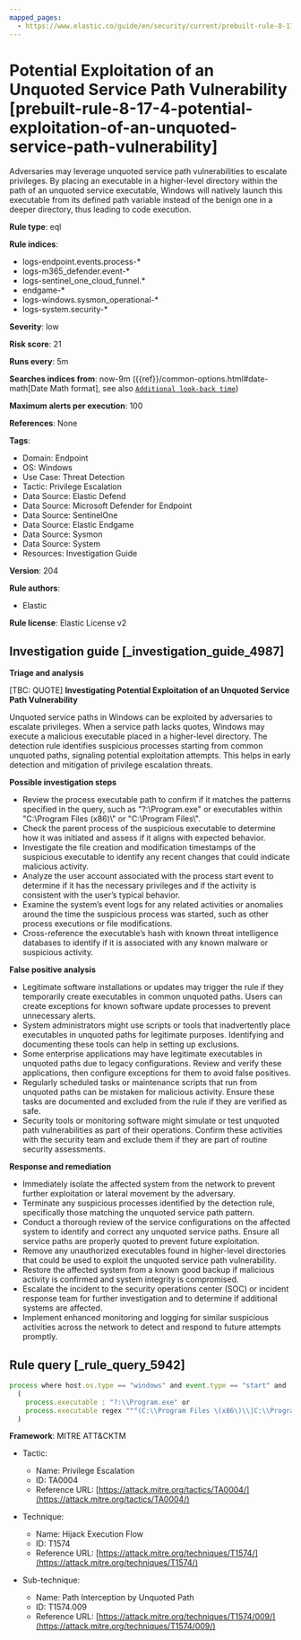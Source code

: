 ```yaml
---
mapped_pages:
  - https://www.elastic.co/guide/en/security/current/prebuilt-rule-8-17-4-potential-exploitation-of-an-unquoted-service-path-vulnerability.html
---
```


# Potential Exploitation of an Unquoted Service Path Vulnerability [prebuilt-rule-8-17-4-potential-exploitation-of-an-unquoted-service-path-vulnerability]

Adversaries may leverage unquoted service path vulnerabilities to escalate privileges. By placing an executable in a higher-level directory within the path of an unquoted service executable, Windows will natively launch this executable from its defined path variable instead of the benign one in a deeper directory, thus leading to code execution.

**Rule type**: eql

**Rule indices**:

* logs-endpoint.events.process-*
* logs-m365_defender.event-*
* logs-sentinel_one_cloud_funnel.*
* endgame-*
* logs-windows.sysmon_operational-*
* logs-system.security-*

**Severity**: low

**Risk score**: 21

**Runs every**: 5m

**Searches indices from**: now-9m ({{ref}}/common-options.html#date-math[Date Math format], see also [`Additional look-back time`](docs-content://solutions/security/detect-and-alert/create-detection-rule.md#rule-schedule))

**Maximum alerts per execution**: 100

**References**: None

**Tags**:

* Domain: Endpoint
* OS: Windows
* Use Case: Threat Detection
* Tactic: Privilege Escalation
* Data Source: Elastic Defend
* Data Source: Microsoft Defender for Endpoint
* Data Source: SentinelOne
* Data Source: Elastic Endgame
* Data Source: Sysmon
* Data Source: System
* Resources: Investigation Guide

**Version**: 204

**Rule authors**:

* Elastic

**Rule license**: Elastic License v2

## Investigation guide [_investigation_guide_4987]

**Triage and analysis**

[TBC: QUOTE]
**Investigating Potential Exploitation of an Unquoted Service Path Vulnerability**

Unquoted service paths in Windows can be exploited by adversaries to escalate privileges. When a service path lacks quotes, Windows may execute a malicious executable placed in a higher-level directory. The detection rule identifies suspicious processes starting from common unquoted paths, signaling potential exploitation attempts. This helps in early detection and mitigation of privilege escalation threats.

**Possible investigation steps**

* Review the process executable path to confirm if it matches the patterns specified in the query, such as "?:\\Program.exe" or executables within "C:\\Program Files (x86)\\" or "C:\\Program Files\\".
* Check the parent process of the suspicious executable to determine how it was initiated and assess if it aligns with expected behavior.
* Investigate the file creation and modification timestamps of the suspicious executable to identify any recent changes that could indicate malicious activity.
* Analyze the user account associated with the process start event to determine if it has the necessary privileges and if the activity is consistent with the user’s typical behavior.
* Examine the system’s event logs for any related activities or anomalies around the time the suspicious process was started, such as other process executions or file modifications.
* Cross-reference the executable’s hash with known threat intelligence databases to identify if it is associated with any known malware or suspicious activity.

**False positive analysis**

* Legitimate software installations or updates may trigger the rule if they temporarily create executables in common unquoted paths. Users can create exceptions for known software update processes to prevent unnecessary alerts.
* System administrators might use scripts or tools that inadvertently place executables in unquoted paths for legitimate purposes. Identifying and documenting these tools can help in setting up exclusions.
* Some enterprise applications may have legitimate executables in unquoted paths due to legacy configurations. Review and verify these applications, then configure exceptions for them to avoid false positives.
* Regularly scheduled tasks or maintenance scripts that run from unquoted paths can be mistaken for malicious activity. Ensure these tasks are documented and excluded from the rule if they are verified as safe.
* Security tools or monitoring software might simulate or test unquoted path vulnerabilities as part of their operations. Confirm these activities with the security team and exclude them if they are part of routine security assessments.

**Response and remediation**

* Immediately isolate the affected system from the network to prevent further exploitation or lateral movement by the adversary.
* Terminate any suspicious processes identified by the detection rule, specifically those matching the unquoted service path pattern.
* Conduct a thorough review of the service configurations on the affected system to identify and correct any unquoted service paths. Ensure all service paths are properly quoted to prevent future exploitation.
* Remove any unauthorized executables found in higher-level directories that could be used to exploit the unquoted service path vulnerability.
* Restore the affected system from a known good backup if malicious activity is confirmed and system integrity is compromised.
* Escalate the incident to the security operations center (SOC) or incident response team for further investigation and to determine if additional systems are affected.
* Implement enhanced monitoring and logging for similar suspicious activities across the network to detect and respond to future attempts promptly.


## Rule query [_rule_query_5942]

```js
process where host.os.type == "windows" and event.type == "start" and
  (
    process.executable : "?:\\Program.exe" or
    process.executable regex """(C:\\Program Files \(x86\)\\|C:\\Program Files\\)\w+.exe"""
  )
```

**Framework**: MITRE ATT&CKTM

* Tactic:

    * Name: Privilege Escalation
    * ID: TA0004
    * Reference URL: [https://attack.mitre.org/tactics/TA0004/](https://attack.mitre.org/tactics/TA0004/)

* Technique:

    * Name: Hijack Execution Flow
    * ID: T1574
    * Reference URL: [https://attack.mitre.org/techniques/T1574/](https://attack.mitre.org/techniques/T1574/)

* Sub-technique:

    * Name: Path Interception by Unquoted Path
    * ID: T1574.009
    * Reference URL: [https://attack.mitre.org/techniques/T1574/009/](https://attack.mitre.org/techniques/T1574/009/)



